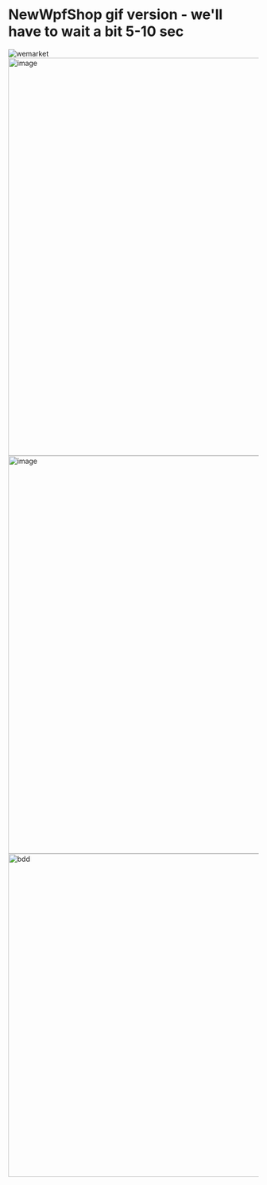 # NewWpfShop gif version - we'll have to wait a bit 5-10 sec
![wemarket](https://github.com/user-attachments/assets/57d61dc7-399a-4147-ae13-0ea0b94c60b2)
<img width="900" height="800" alt="image" src="https://github.com/user-attachments/assets/2568f1b6-1141-41e8-b66d-36f03a5638ba" />
<img width="900" height="800" alt="image" src="https://github.com/user-attachments/assets/6e7ccb6d-21bf-43e1-8e5d-cf6fe1f9d710" />
<img width="900" height="650" alt="bdd" src="https://github.com/user-attachments/assets/6413bbc6-8cbb-4fec-a039-21b58f1e74e9" />
